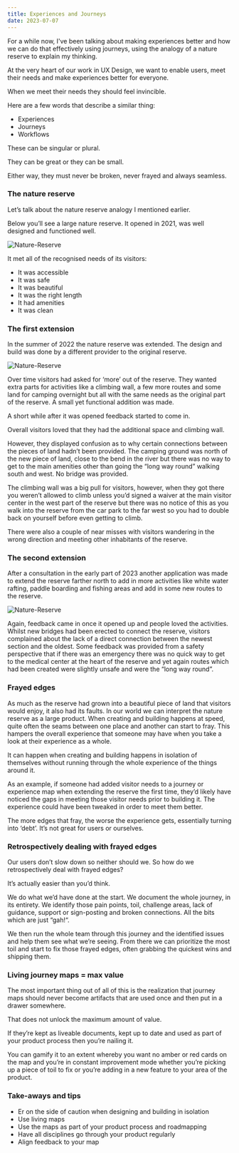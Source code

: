 ```yaml
---
title: Experiences and Journeys
date: 2023-07-07
---
```


For a while now, I've been talking about making experiences better and how we can do that effectively using journeys, using the analogy of a nature reserve to explain my thinking.

At the very heart of our work in UX Design, we want to enable users, meet their needs and make experiences better for everyone.

When we meet their needs they should feel invincible.

Here are a few words that describe a similar thing:

* Experiences
* Journeys
* Workflows

These can be singular or plural.

They can be great or they can be small.

Either way, they must never be broken, never frayed and always seamless.

### The nature reserve

Let’s talk about the nature reserve analogy I mentioned earlier.

Below you’ll see a large nature reserve. It opened in 2021, was well designed and functioned well.

![Nature-Reserve](/images/reserve-1.png)

It met all of the recognised needs of its visitors:

* It was accessible
* It was safe
* It was beautiful
* It was the right length
* It had amenities
* It was clean

### The first extension

In the summer of 2022 the nature reserve was extended. The design and build was done by a different provider to the original reserve.

![Nature-Reserve](/images/reserve-2.png)

Over time visitors had asked for ‘more’ out of the reserve. They wanted extra parts for activities like a climbing wall, a few more routes and some land for camping overnight but all with the same needs as the original part of the reserve. A small yet functional addition was made.

A short while after it was opened feedback started to come in.

Overall visitors loved that they had the additional space and climbing wall.

However, they displayed confusion as to why certain connections between the pieces of land hadn’t been provided. The camping ground was north of the new piece of land, close to the bend in the river but there was no way to get to the main amenities other than going the “long way round” walking south and west. No bridge was provided.

The climbing wall was a big pull for visitors, however, when they got there you weren’t allowed to climb unless you’d signed a waiver at the main visitor center in the west part of the reserve but there was no notice of this as you walk into the reserve from the car park to the far west so you had to double back on yourself before even getting to climb.

There were also a couple of near misses with visitors wandering in the wrong direction and meeting other inhabitants of the reserve.

### The second extension

After a consultation in the early part of 2023 another application was made to extend the reserve farther north to add in more activities like white water rafting, paddle boarding and fishing areas and add in some new routes to the reserve.

![Nature-Reserve](/images/reserve-3.png)

Again, feedback came in once it opened up and people loved the activities. Whilst new bridges had been erected to connect the reserve, visitors complained about the lack of a direct connection between the newest section and the oldest. Some feedback was provided from a safety perspective that if there was an emergency there was no quick way to get to the medical center at the heart of the reserve and yet again routes which had been created were slightly unsafe and were the “long way round”.

### Frayed edges

As much as the reserve had grown into a beautiful piece of land that visitors would enjoy, it also had its faults.
In our world we can interpret the nature reserve as a large product. When creating and building happens at speed, quite often the seams between one place and another can start to fray. This hampers the overall experience that someone may have when you take a look at their experience as a whole.

It can happen when creating and building happens in isolation of themselves without running through the whole experience of the things around it.

As an example, if someone had added visitor needs to a journey or experience map when extending the reserve the first time, they’d likely have noticed the gaps in meeting those visitor needs prior to building it. The experience could have been tweaked in order to meet them better.

The more edges that fray, the worse the experience gets, essentially turning into ‘debt’. It’s not great for users or ourselves.

### Retrospectively dealing with frayed edges

Our users don’t slow down so neither should we. So how do we retrospectively deal with frayed edges?

It’s actually easier than you’d think.

We do what we’d have done at the start. We document the whole journey, in its entirety. We identify those pain points, toil, challenge areas, lack of guidance, support or sign-posting and broken connections. All the bits which are just “gah!“.

We then run the whole team through this journey and the identified issues and help them see what we’re seeing. From there we can prioritize the most toil and start to fix those frayed edges, often grabbing the quickest wins and shipping them.

### Living journey maps = max value

The most important thing out of all of this is the realization that journey maps should never become artifacts that are used once and then put in a drawer somewhere.

That does not unlock the maximum amount of value.

If they’re kept as liveable documents, kept up to date and used as part of your product process then you’re nailing it.

You can gamify it to an extent whereby you want no amber or red cards on the map and you’re in constant improvement mode whether you’re picking up a piece of toil to fix or you’re adding in a new feature to your area of the product.

### Take-aways and tips

* Er on the side of caution when designing and building in isolation
* Use living maps
* Use the maps as part of your product process and roadmapping
* Have all disciplines go through your product regularly
* Align feedback to your map
